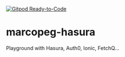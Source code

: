 [![Gitpod Ready-to-Code](https://img.shields.io/badge/Gitpod-Ready--to--Code-blue?logo=gitpod)](https://gitpod.io/#https://github.com/marcopeg/marcopeg-hasura) 

# marcopeg-hasura
Playground with Hasura, Auth0, Ionic, FetchQ...
